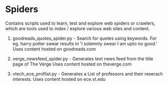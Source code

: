 # Spiders
Contains scripts used to learn, test and explore web spiders or crawlers, which are tools used to index / explore various web sites and content.

1. goodreads_quotes_spider.py - Search for quotes using keywords. For eg. harry potter swear results in 'I solemnly swear I am upto no good.'
  Uses content hosted on goodreads.com
  
  
2. verge_newsfeed_spider.py - Generates text news feed from the title page of The Verge
  Uses content hosted on theverge.com
  
3. vtech_ece_proflist.py - Generates a List of professors and their reserach interests. 
    Uses content hosted on ece.vt.edu
